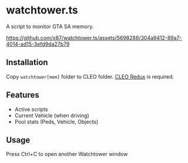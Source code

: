 # watchtower.ts

A script to monitor GTA SA memory.

https://github.com/x87/watchtower.ts/assets/5698288/304a9412-89a7-4014-ad15-3efd9da27b79

## Installation

Copy `watchtower[mem]` folder to CLEO folder. [CLEO Redux](https://re.cleo.li) is required.

## Features
- Active scripts
- Current Vehicle (when driving)
- Pool stats (Peds, Vehicle, Objects)

## Usage
Press Ctrl+C to open another Watchtower window

